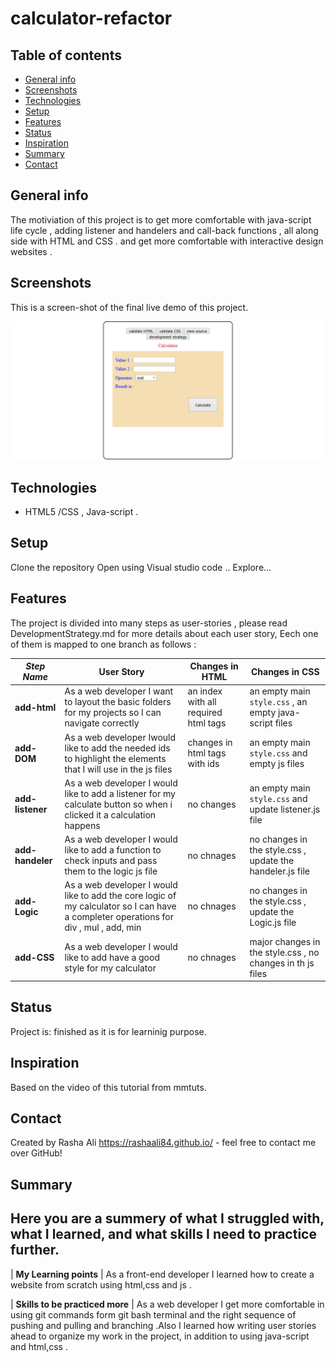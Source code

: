 # calculator-refactor

## Table of contents
* [General info](#general-info)
* [Screenshots](#screenshots)
* [Technologies](#technologies)
* [Setup](#setup)
* [Features](#features)
* [Status](#status)
* [Inspiration](#inspiration)
* [Summary](#Summary)
* [Contact](#contact)

## General info
The motiviation of this project is to get more comfortable with java-script life cycle , adding listener and handelers and call-back functions , all along side with HTML and CSS . and get more comfortable with interactive design websites .

## Screenshots
This is a screen-shot of the final live demo of this project.

![screenshot](./calculator.png)


## Technologies
* HTML5 /CSS , Java-script .
## Setup
Clone the repository 
Open using Visual studio code ..
Explore...


## Features
The project is divided into many steps as user-stories , please read DevelopmentStrategy.md for more details about each user story,
Eech one of them is mapped to one branch as follows :

| _Step Name_                | User Story                                                                                                       | Changes in HTML                                                                                     | Changes in CSS                                             |
| -------------------------- | ---------------------------------------------------------------------------------------------------------------- | --------------------------------------------------------------------------------------------------- | ---------------------------------------------------------- |
| **add-html** | As a web developer I want to layout the basic folders for my projects so I can navigate correctly | an index with all required html tags  | an empty main `style.css` , an empty java-script files |
| **add-DOM**    | As a web developer Iwould like to add the needed ids to highlight the elements that I will use in the js files|changes in html tags with ids  |an empty main `style.css` and empty js files  |
| **add-listener**           | As a web developer I would like to add a listener for my calculate button so when i clicked it a calculation happens |no changes   | an empty main `style.css` and update listener.js file  |
| **add-handeler**             | As a web developer I would like to add a function to check  inputs and pass them to the logic js file| no chnages |no changes in the style.css , update the handeler.js file |
 | **add-Logic**             | As a web developer I would like to add the core logic of my calculator so I can have a completer operations for div , mul , add, min| no chnages |no changes in the style.css , update the Logic.js file |
 | **add-CSS**             | As a web developer I would like to add have a good style for my calculator| no chnages |major changes in  the style.css , no changes in th js files |
 


## Status
Project is: finished as it is for learninig purpose.

## Inspiration
 Based on the video of this tutorial from mmtuts.

## Contact
Created by Rasha Ali https://rashaali84.github.io/ - feel free to contact me over GitHub!

## Summary
 ## Here you are a summery of what I struggled with, what I learned, and what skills I need to practice further.

| __My Learning points__ | As a front-end developer I learned how to create a website from scratch using html,css and js .

| __Skills to be practiced more__ | As a web developer I get more comfortable in using git commands form git bash terminal and the right sequence of pushing and pulling and branching .Also I learned how writing user stories ahead to organize my work in the project, in addition to using java-script and html,css .


